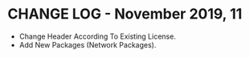 # CHANGE LOG - November 2019, 11

- Change Header According To Existing License.
- Add New Packages (Network Packages).
